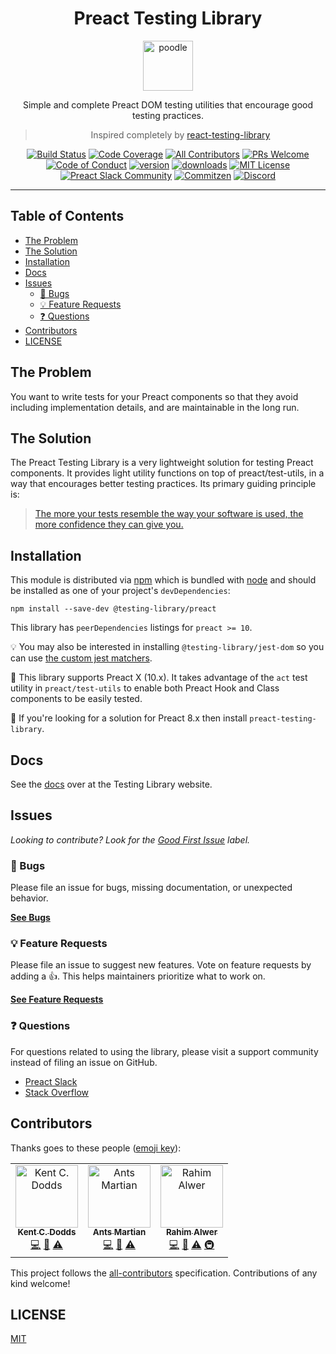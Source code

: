 <div align="center">
<h1>Preact Testing Library</h1>

<a href="https://www.emojione.com/emoji/1F429">
  <img
    height="80"
    width="80"
    alt="poodle"
    src="https://raw.githubusercontent.com/testing-library/preact-testing-library/main/other/poodle.png"
  />
</a>

<p>Simple and complete Preact DOM testing utilities that encourage good testing
practices.</p>

> Inspired completely by [react-testing-library][react-testing-library]

[![Build Status][build-badge]][build] [![Code Coverage][coverage-badge]][coverage]
[![All Contributors](https://img.shields.io/badge/all_contributors-3-orange.svg?style=flat-square)](#contributors-)
[![PRs Welcome][prs-badge]][prs] [![Code of Conduct][coc-badge]][coc]
[![version][version-badge]][package] [![downloads][downloads-badge]][package]
[![MIT License][license-badge]][license]
[![Preact Slack Community][preact-slack-badge]][preact-slack]
[![Commitzen][commitzen-badge]][commitzen] [![Discord][discord-badge]][discord]

</div>

<hr />

## Table of Contents

<!-- START doctoc generated TOC please keep comment here to allow auto update -->
<!-- DON'T EDIT THIS SECTION, INSTEAD RE-RUN doctoc TO UPDATE -->

- [The Problem](#the-problem)
- [The Solution](#the-solution)
- [Installation](#installation)
- [Docs](#docs)
- [Issues](#issues)
  - [🐛 Bugs](#-bugs)
  - [💡 Feature Requests](#-feature-requests)
  - [❓ Questions](#-questions)
- [Contributors](#contributors)
- [LICENSE](#license)

<!-- END doctoc generated TOC please keep comment here to allow auto update -->

## The Problem

You want to write tests for your Preact components so that they avoid including implementation
details, and are maintainable in the long run.

## The Solution

The Preact Testing Library is a very lightweight solution for testing Preact components. It provides
light utility functions on top of preact/test-utils, in a way that encourages better testing
practices. Its primary guiding principle is:

> [The more your tests resemble the way your software is used, the more confidence they can give you.](https://twitter.com/kentcdodds/status/977018512689455106)

## Installation

This module is distributed via [npm][npm] which is bundled with [node][node] and should be installed
as one of your project's `devDependencies`:

```
npm install --save-dev @testing-library/preact
```

This library has `peerDependencies` listings for `preact >= 10`.

💡 You may also be interested in installing `@testing-library/jest-dom` so you can use
[the custom jest matchers](https://github.com/testing-library/jest-dom).

📝 This library supports Preact X (10.x). It takes advantage of the `act` test utility in
`preact/test-utils` to enable both Preact Hook and Class components to be easily tested.

📝 If you're looking for a solution for Preact 8.x then install `preact-testing-library`.

## Docs

See the [docs](https://testing-library.com/docs/preact-testing-library/intro) over at the Testing
Library website.

## Issues

_Looking to contribute? Look for the [Good First Issue][good-first-issue] label._

### 🐛 Bugs

Please file an issue for bugs, missing documentation, or unexpected behavior.

[**See Bugs**][bugs]

### 💡 Feature Requests

Please file an issue to suggest new features. Vote on feature requests by adding a 👍. This helps
maintainers prioritize what to work on.

[**See Feature Requests**][requests]

### ❓ Questions

For questions related to using the library, please visit a support community instead of filing an
issue on GitHub.

- [Preact Slack][slack]
- [Stack Overflow][stackoverflow]

## Contributors

Thanks goes to these people ([emoji key][emojis]):

<!-- ALL-CONTRIBUTORS-LIST:START - Do not remove or modify this section -->
<!-- prettier-ignore-start -->
<!-- markdownlint-disable -->
<table>
  <tr>
    <td align="center"><a href="https://kentcdodds.com"><img src="https://avatars.githubusercontent.com/u/1500684?v=3" width="100px;" alt="Kent C. Dodds"/><br /><sub><b>Kent C. Dodds</b></sub></a><br /><a href="https://github.com/testing-library/preact-testing-library/commits?author=kentcdodds" title="Code">💻</a> <a href="https://github.com/testing-library/preact-testing-library/commits?author=kentcdodds" title="Documentation">📖</a> <a href="https://github.com/testing-library/preact-testing-library/commits?author=kentcdodds" title="Tests">⚠️</a></td>
    <td align="center"><a href="https://github.com/antsmartian"><img src="https://avatars0.githubusercontent.com/u/1241511?s=400&v=4" width="100px;" alt="Ants Martian"/><br /><sub><b>Ants Martian</b></sub></a><br /><a href="https://github.com/testing-library/preact-testing-library/commits?author=antsmartian" title="Code">💻</a> <a href="https://github.com/testing-library/preact-testing-library/commits?author=antsmartian" title="Documentation">📖</a> <a href="https://github.com/testing-library/preact-testing-library/commits?author=antsmartian" title="Tests">⚠️</a></td>
    <td align="center"><a href="https://github.com/mihar-22"><img src="https://avatars3.githubusercontent.com/u/14304599?s=460&v=4" width="100px;" alt="Rahim Alwer"/><br /><sub><b>Rahim Alwer</b></sub></a><br /><a href="https://github.com/testing-library/preact-testing-library/commits?author=mihar-22" title="Code">💻</a> <a href="https://github.com/testing-library/preact-testing-library/commits?author=mihar-22" title="Documentation">📖</a> <a href="https://github.com/testing-library/preact-testing-library/commits?author=mihar-22" title="Tests">⚠️</a> <a href="#infra-mihar-22" title="Infrastructure (Hosting, Build-Tools, etc)">🚇</a></td>
  </tr>
</table>

<!-- markdownlint-enable -->
<!-- prettier-ignore-end -->

<!-- ALL-CONTRIBUTORS-LIST:END -->

This project follows the [all-contributors][all-contributors] specification. Contributions of any
kind welcome!

## LICENSE

[MIT](LICENSE)

<!-- prettier-ignore-start -->
[npm]: https://www.npmjs.com
[node]: https://nodejs.org
[build]: https://github.com/testing-library/preact-testing-library/actions?query=workflow%3Avalidate
[build-badge]: https://img.shields.io/github/workflow/status/testing-library/preact-testing-library/validate?logo=github&style=flat-square
[coverage-badge]: https://img.shields.io/codecov/c/github/testing-library/preact-testing-library.svg?style=flat-square
[coverage]: https://codecov.io/github/testing-library/preact-testing-library
[package]: https://www.npmjs.com/package/@testing-library/preact
[version-badge]: https://img.shields.io/npm/v/@testing-library/preact
[downloads-badge]: https://img.shields.io/npm/dw/@testing-library/preact
[slack]: https://preact-slack.now.sh
[license]: https://github.com/testing-library/preact-testing-library/blob/main/LICENSE
[license-badge]: https://img.shields.io/github/license/testing-library/preact-testing-library?color=b
[emojis]: https://github.com/all-contributors/all-contributors#emoji-key
[all-contributors]: https://github.com/all-contributors/all-contributors
[guiding-principle]: https://twitter.com/kentcdodds/status/977018512689455106
[bugs]: https://github.com/testing-library/preact-testing-library/issues?q=is%3Aissue+is%3Aopen+label%3Abug+sort%3Acreated-desc
[requests]: https://github.com/testing-library/preact-testing-library/issues?q=is%3Aissue+sort%3Areactions-%2B1-desc+label%3Aenhancement+is%3Aopen
[good-first-issue]: https://github.com/testing-library/preact-testing-library/issues?utf8=✓&q=is%3Aissue+is%3Aopen+sort%3Areactions-%2B1-desc+label%3A"good+first+issue"+
[stackoverflow]: https://stackoverflow.com/questions/tagged/preact-testing-library
[react-testing-library]: https://github.com/testing-library/react-testing-library
[react-testing-library-docs]: https://testing-library.com/docs/react-testing-library/intro
[prs-badge]: https://img.shields.io/badge/PRs-welcome-brightgreen.svg?style=flat-square
[prs]: http://makeapullrequest.com
[coc-badge]: https://img.shields.io/badge/code%20of-conduct-ff69b4.svg?style=flat-square
[coc]: https://github.com/testing-library/preact-testing-library/blob/main/CODE_OF_CONDUCT.md
[preact-slack]: https://preact-slack.now.sh/
[preact-slack-badge]: https://preact-slack.now.sh/badge.svg
[commitzen]: http://commitizen.github.io/cz-cli/
[commitzen-badge]: https://img.shields.io/badge/commitizen-friendly-brightgreen.svg
[discord-badge]: https://img.shields.io/discord/723559267868737556.svg?color=7389D8&labelColor=6A7EC2&logo=discord&logoColor=ffffff
[discord]: https://discord.gg/testing-library
<!-- prettier-ignore-end -->
